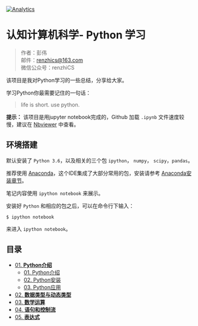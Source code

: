
[![Analytics](https://ga-beacon.appspot.com/UA-109890483-1/notebooks-python)](https://github.com/renzhics/notebooks-python)

# 认知计算机科学- Python 学习

> 作者：彭伟<br>
> 邮件：renzhics@163.com<br>
> 微信公众号：renzhiCS


该项目是我对Python学习的一些总结，分享给大家。


学习Python你最需要记住的一句话：
> life is short. use python.

**提示：** 该项目是用jupyter notebook完成的，Github 加载 `.ipynb` 文件速度较慢，建议在 [Nbviewer](http://nbviewer.ipython.org/github/renzhics/notebooks-python/blob/master/index.ipynb) 中查看。

## 环境搭建


默认安装了 `Python 3.6`，以及相关的三个包 `ipython`， `numpy`， `scipy`，`pandas`。


推荐使用 [Anaconda](http://www.continuum.io/downloads)，这个IDE集成了大部分常用的包，安装请参考 [Anaconda安装章节](01-python-tools/02-python-install.ipynb)。

笔记内容使用 `ipython notebook` 来展示。

安装好 `Python` 和相应的包之后，可以在命令行下输入：

```
$ ipython notebook
```
来进入 `ipython notebook`。



## 目录


- [01. **Python介绍**](01-python-introduction)
   - [01. Python介绍](01-python-introduction/01-python-introduction.ipynb)
    - [02. Python安装](01-python-introduction/02-python-install.ipynb)
    - [03. Python应用](01-python-tools/03-python-application.ipynb)
- [02. **数据类型与动态类型**](02-python-essentials)
- [03. **数学运算**](02-python-essentials)
- [04. **语句和控制流**](02-python-essentials)
- [05. **表达式**](02-python-essentials)